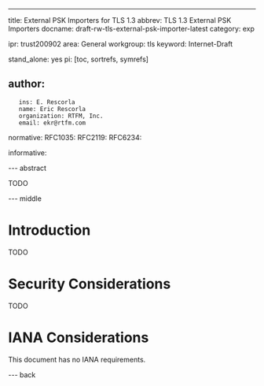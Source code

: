 ---
title: External PSK Importers for TLS 1.3
abbrev: TLS 1.3 External PSK Importers
docname: draft-rw-tls-external-psk-importer-latest
category: exp

ipr: trust200902
area: General
workgroup: tls
keyword: Internet-Draft

stand_alone: yes
pi: [toc, sortrefs, symrefs]

author:
 -
       ins: E. Rescorla
       name: Eric Rescorla
       organization: RTFM, Inc.
       email: ekr@rtfm.com


normative:
  RFC1035:
  RFC2119:
  RFC6234:

informative:



--- abstract

TODO

--- middle

# Introduction

TODO

# Security Considerations

TODO

# IANA Considerations

This document has no IANA requirements.

--- back



